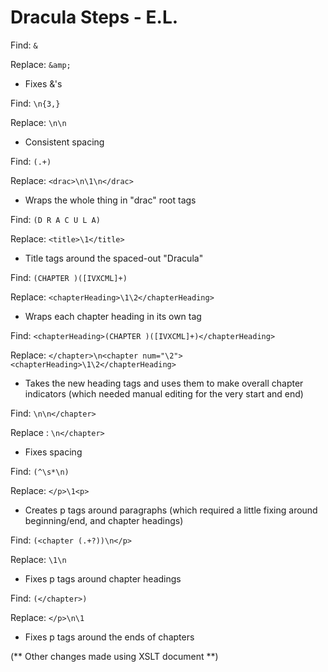 # Dracula Steps - E.L.

Find: ` & `

Replace: ` &amp; `
- Fixes &'s

Find: ` \n{3,} `

Replace: ` \n\n `
- Consistent spacing

Find: ` (.+) `

Replace: ` <drac>\n\1\n</drac> `
- Wraps the whole thing in "drac" root tags

 Find: ` (D R A C U L A) `
 
 Replace: ` <title>\1</title> `
 - Title tags around the spaced-out "Dracula"
 
 Find: ` (CHAPTER )([IVXCML]+) `
 
 Replace: ` <chapterHeading>\1\2</chapterHeading> `
 - Wraps each chapter heading in its own tag
 
Find: ` <chapterHeading>(CHAPTER )([IVXCML]+)</chapterHeading> `

Replace: ` </chapter>\n<chapter num="\2"><chapterHeading>\1\2</chapterHeading> `
- Takes the new heading tags and uses them to make overall chapter indicators (which needed manual editing for the very start and end)

Find: ` \n\n</chapter> `

Replace : ` \n</chapter> `
- Fixes spacing

Find: ` (^\s*\n) `

Replace: ` </p>\1<p> `
- Creates p tags around paragraphs (which required a little fixing around beginning/end, and chapter headings)

Find: ` (<chapter (.+?))\n</p> `

Replace: ` \1\n `
- Fixes p tags around chapter headings

Find: ` (</chapter>) `

Replace: ` </p>\n\1 `
- Fixes p tags around the ends of chapters

(** Other changes made using XSLT document **)